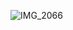 ![IMG_2066](https://user-images.githubusercontent.com/65873057/96684932-651f7480-134a-11eb-8325-9348dacd0e06.jpeg)
